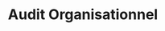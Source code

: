 ---
tags: cards
cardOrder: order:2;
wrapColor: blue_wrap
title: Audit Organisationnel
image: /img/audit.png
imgClass: h-100
altImage: Accompagnement individuel
jqueryClass: audit
bgColor:  bg_blue
backTitleColor: yellow
textColor: white
description: ["Phase indispensable pour tous ceux qui cherchent à améliorer leur organisation :"]
descriptionListItem: ["Etat des lieux complet / Analyse 360°","Projection cible", "Gestion d’une problématique au travail","Préconisations et feuille de route"]
buttonBack: card_btn
---
